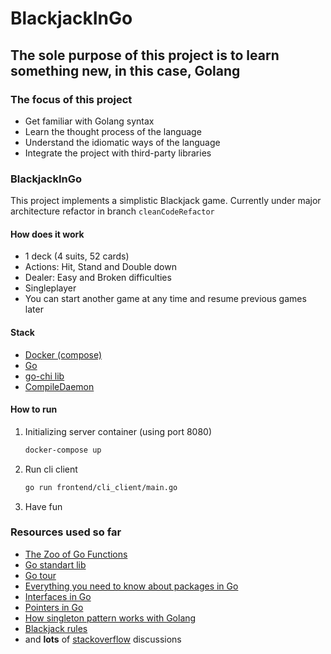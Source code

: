 # BlackjackInGo

## The sole purpose of this project is to learn something new, in this case, Golang

### The focus of this project

-   Get familiar with Golang syntax
-   Learn the thought process of the language
-   Understand the idiomatic ways of the language
-   Integrate the project with third-party libraries

### BlackjackInGo

This project implements a simplistic Blackjack game.
Currently under major architecture refactor in branch `cleanCodeRefactor`

#### How does it work

- 1 deck (4 suits, 52 cards)
- Actions: Hit, Stand and Double down
- Dealer: Easy and Broken difficulties
- Singleplayer
- You can start another game at any time and resume previous games later

#### Stack

- [Docker (compose)](https://docs.docker.com/compose/compose-file/)
- [Go](https://golang.org)
- [go-chi lib](https://github.com/go-chi/chi)
- [CompileDaemon](https://github.com/githubnemo/CompileDaemon)

#### How to run

1.  Initializing server container (using port 8080)
    ```bash
    docker-compose up
    ```
2.  Run cli client
    ```bash
    go run frontend/cli_client/main.go
    ```
3.  Have fun 

### Resources used so far

- [The Zoo of Go Functions](https://blog.learngoprogramming.com/go-functions-overview-anonymous-closures-higher-order-deferred-concurrent-6799008dde7b)
- [Go standart lib](https://golang.org/doc/)
- [Go tour](https://tour.golang.org/methods/)
- [Everything you need to know about packages in Go](https://medium.com/rungo/everything-you-need-to-know-about-packages-in-go-b8bac62b74cc)
- [Interfaces in Go](https://medium.com/golangspec/interfaces-in-go-part-i-4ae53a97479c)
- [Pointers in Go](https://www.callicoder.com/golang-pointers/)
- [How singleton pattern works with Golang](https://medium.com/golang-issue/how-singleton-pattern-works-with-golang-2fdd61cd5a7f)
- [Blackjack rules](https://www.pagat.com/banking/blackjack.html)
- and **lots** of [stackoverflow](https://stackoverflow.com/questions/tagged/go) discussions
